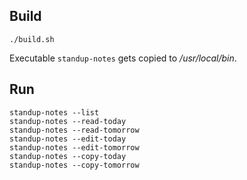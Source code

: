 ## Build
```
./build.sh
```
Executable `standup-notes` gets copied to _/usr/local/bin_.

## Run
```
standup-notes --list
standup-notes --read-today
standup-notes --read-tomorrow
standup-notes --edit-today
standup-notes --edit-tomorrow
standup-notes --copy-today
standup-notes --copy-tomorrow
```

